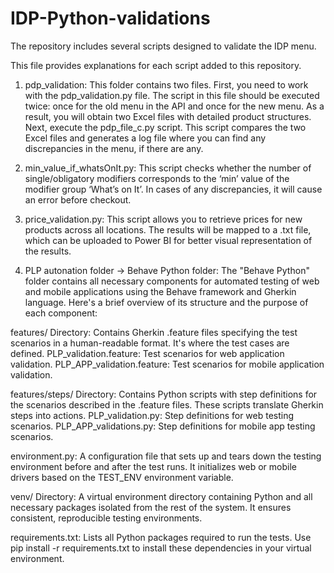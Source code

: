 # IDP-Python-validations
The repository includes several scripts designed to validate the IDP menu.

This file provides explanations for each script added to this repository.


1. pdp_validation: This folder contains two files. First, you need to work with the pdp_validation.py file. The script in this 
file should be executed twice: once for the old menu in the API and once for the new menu. As a result, you will obtain two Excel files 
with detailed product structures. Next, execute the pdp_file_c.py script. This script compares the two Excel files and generates a log file 
where you can find any discrepancies in the menu, if there are any.


2. min_value_if_whatsOnIt.py: This script checks whether the number of single/obligatory modifiers corresponds to the ‘min’ value of the 
modifier group ‘What’s on It’. In cases of any discrepancies, it will cause an error before checkout. 

3. price_validation.py: This script allows you to retrieve prices for new products across all locations. The results will be mapped to a .txt file, 
which can be uploaded to Power BI for better visual representation of the results.

4. PLP autonation folder -> Behave Python folder:
The "Behave Python" folder contains all necessary components for automated testing of web and mobile applications using the Behave framework and Gherkin language. Here's a brief overview of its structure and the purpose of each component:

features/ Directory: Contains Gherkin .feature files specifying the test scenarios in a human-readable format. It's where the test cases are defined.
    PLP_validation.feature: Test scenarios for web application validation.
    PLP_APP_validation.feature: Test scenarios for mobile application validation.

features/steps/ Directory: Contains Python scripts with step definitions for the scenarios described in the .feature files. These scripts translate Gherkin steps into actions.
    PLP_validation.py: Step definitions for web testing scenarios.
    PLP_APP_validations.py: Step definitions for mobile app testing scenarios.

environment.py: A configuration file that sets up and tears down the testing environment before and after the test runs. It initializes web or mobile drivers based on the TEST_ENV environment variable.

venv/ Directory: A virtual environment directory containing Python and all necessary packages isolated from the rest of the system. It ensures consistent, reproducible testing environments.

requirements.txt: Lists all Python packages required to run the tests. Use pip install -r requirements.txt to install these dependencies in your virtual environment.

